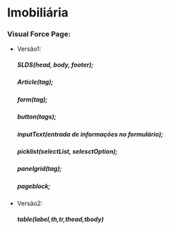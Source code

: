 # Imobiliária
### Visual Force Page:
* Versão1:
  ##### SLDS(head, body, footer);
  ##### Article(tag);
  ##### form(tag);
  ##### button(tags);
  ##### inputText(entrada de informações no formulário);
  ##### picklist(selectList, selesctOption);
  ##### panelgrid(tag);
  ##### pageblock;
* Versão2:
  ##### table(label,th,tr,thead,tbody)
  
